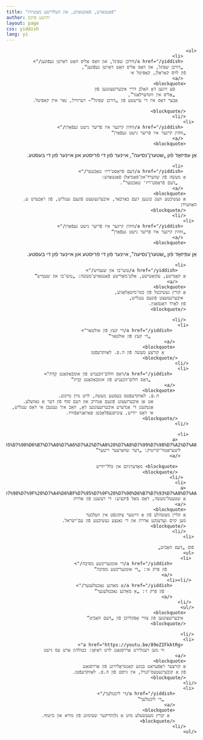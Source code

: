 ```yaml
---
title: "פֿאַנטאַזיע, פֿאַקטאַזיע, און העלדישע מעשיות"
author: יהושע פֿוקס 
layout: page 
css: yiddish 
lang: yi
---
```


<div dir='rtl'>

    <ul>
         <li>
         <a href="/yiddish/דורכן שפּיגל, און װאָס אַליס האָט דאָרטן געפֿונען/">
         „דורכן שפּיגל, און װאָס אַליס האָט דאָרטן געפֿונען“, 
        פֿון לויִס קאַראָלן, קאַפּיטל א׳
         </a>
        <blockquote>
            סע זײַנען דאָ האַלב דרײַ איבערזעצונגען פֿון
            „אַליס אין װוּנדערלאַנד“,
           אָבער דאָס איז די ערשטע פֿון „דורכן שפּיגל“— דערװײַל, נאָר אײן קאַפּיטל.

        </blockquote>
        </li>
     <li>
         <a href="/yiddish/װוּהין קײנער איז פֿריִער נישט געפֿאָרן/">
        „װוּהין קײנער איז פֿריִער נישט געפֿאָרן“
         </a>
        <blockquote> 

אַן עפּיזאָד פֿון „שטערן־נסיעה“, אײנער פֿון די פֿריסטע און אײנער פֿון די בעסטע.
</blockquote>
</li>

         <li>
         <a href="/yiddish/דעם פֿראָסט־ריז׳ טאָכטער/">
        אַ מעשׂה פֿון שװערד־און־סאַנדאַלן פֿאַנטאַזיע:
           „דעם פֿראָסט־ריז' טאָכטער“.   
         </a>
        <blockquote> 
        אַ געשיכטע װעגן כּוננען דעם באַרבאַר, איבערגעזעצט פֿונעם ענגליש, פֿון ראָבערט ע. האַװערדן
        </blockquote>
        </li>
     <li>
         <a href="/yiddish/װוּהין קײנער איז פֿריִער נישט געפֿאָרן/">
        „װוּהין קײנער איז פֿריִער נישט געפֿאָרן“
         </a>
        <blockquote> 

אַן עפּיזאָד פֿון „שטערן־נסיעה“, אײנער פֿון די פֿריסטע און אײנער פֿון די בעסטע.
</blockquote>
</li>

        <li> 
           <a href="/yiddish/טשו־בו און שעמיש/">
        אַ קאָמישע, עקזאָטישע, אַלט־מאָדישע פֿאַנטאַזיע־מעשׂה: „טשו־בו און שעמיש“   
           </a>
        <blockquote> 
        אַ קורץ געשיכטל פֿון כּמו־מיטאָלאָגיע,
         איבערגעזעצט פֿונעם ענגליש,
        פֿון לאָרד דאַנסאַנין.
        </blockquote>
        
        </li>
       <li>
             <a href="/yiddish/די קעץ פֿון אולטאַר">
                     „די קעץ פֿון אולטאַר“
            </a>
            <blockquote> 
                אַ קורצע מעשׂה פֿון ה.פּ. לאַװקרעפֿטן
           </blockquote>
       </li>
       <li>
             <a href="/yiddish/דאָס חלום־זוכעניש פֿון אומבאַקאַנט קָדָת">
                     „דאָס חלום־זוכעניש פֿון אומבאַקאַנט קָדָת“
            </a>
            <blockquote> 
                  ה.פּ. לאַװקרעפֿטס בעסטע מעשׂה, לױט מײַן מײנונג. 
                    אָט אַן איבערזעצונג פֿונעם אָנהײב און דעם סוף פֿון דער אָ נאָװעלע.
                    אַנטקעגן די אַנדערע איבערזעצונגען דאָ, האָב איך געגעבן אי דאָס ענגליש,
                    אי דאָס ייִדיש, צונױפגעֿפֿלאָכטן פּאַראַגראַפֿװײַז.  
           </blockquote>
       </li>

       <li>
           <a href="/yiddish/%D7%93%D7%A2%D7%A8%20%D7%A9%D7%95%D7%95%D7%90%D6%B7%D7%A8%D7%A6%D7%A2%D7%A8%20%D7%A8%D7%99%D7%98%D7%A2%D7%A8/">
          ליטעראַטור־קריטיק: „דער שװאַרצער ריטער“ 
          </a>
    
           <blockquote> מאָדערניזם און כּלל־ייִדיש
           </blockquote>
         </li>
        <li>
        <a href="/yiddish/%D7%93%D7%99%20%D7%A8%D7%A2%D7%A9%D7%98%D7%9F%20%D7%A4%D6%BF%D7%95%D7%9F%20%D7%90%D6%B7%D7%93%D7%A8%D7%AA/">
        אַ שטעטל־מעשׂה, דאָס מאָל פֿיקציע: די רעשטן פֿון אַדרת
        </a>
        <blockquote>
        אַ קליין מעשׂהלע פֿון אַ ווײַטער צוקונפֿט אין וועלכער
        מען קוים געדענקט אַדרת און די גאַנצע געשיכטע פֿון עם־ישׂראל.
        </blockquote>
        </li>
     <li>

     פֿום „דעם האָביט„
     <ul>
      <li>
             <a href="/yiddish/די אומגעריכטע מסיבה/"> 
               פֿון פּרק א׳: „די אומגעריכטע מסיבה“
             </a>
      </li><li>
             <a href="/yiddish/אַ מאָדנע נאַכטלעגער/">
                פֿון פּרק ז׳: „אַ מאָדנע נאַכטלעגער“
             </a>
      </li>
     </ul>
        <blockquote> 
         איבערזעצונגען פֿון צװײ אָפּקלײַבן פֿון „דעם האָביט“ 
        </blockquote>

     </li>
     <li>
         <a href="https://youtu.be/89eZIFkktRg">
                װי מען רעגולירט אַרױסגאַנג לױט ראַיאָן: כטולהון אַרט עס נישט    
        </a>
        <blockquote>
        אַ קורצער ראַפֿעראַט בנוגע קאָנטראָלירונג פֿון אַרױסגאַנג
        פֿון אַ קובערנעטעס־קנױל, אין גײַסט פֿון ה.פּ. לאַװקרעפֿטן.
        </blockquote>
    </li>
     <li>
            <a href="/yiddish/די ליכטלעך/">
                „די ליכטלעך“
            </a>
            <blockquote>
              אַ קןרץ מעעשׂעלע מיט אַ גלןתדיקער שטימונג פֿון מורא און כּישוף.
            </blockquote>
        </li>
    </ul>

</div>
